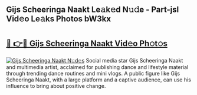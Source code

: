 ## Gijs Scheeringa Naakt Le𝚊k𝚎d N𝚞𝚍e - Part-jsl Vid𝚎o Le𝚊ks Photos bW3kx

# <h2><a href="http://fb95zsv.evod.top/?m=Gijs+Scheeringa+Naakt">🔗 👉🔴 Gijs Scheeringa Naakt Vid𝚎o Ph𝚘t𝚘s</a></h2>

[![Gijs Scheeringa Naakt N𝚞d𝚎s](https://i.imgur.com/8V9OHl7.gif)](http://fb95zsv.evod.top/?m=Gijs+Scheeringa+Naakt)
Social media star Gijs Scheeringa Naakt and multimedia artist, acclaimed for publishing dance and lifestyle material through trending dance routines and mini vlogs. A public figure like Gijs Scheeringa Naakt, with a large platform and a captive audience, can use his influence to bring about positive change. 
